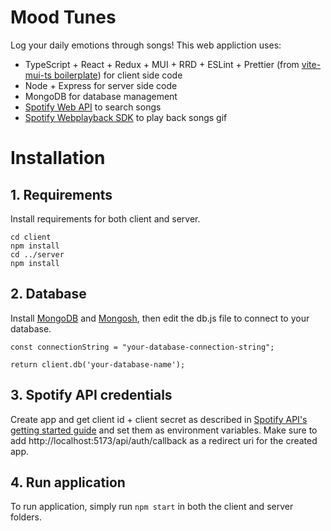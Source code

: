 # Mood Tunes
Log your daily emotions through songs! This web appliction uses:
- TypeScript + React + Redux + MUI + RRD + ESLint + Prettier (from [vite-mui-ts boilerplate](https://github.com/emre-cil/vite-mui-ts)) for client side code
- Node + Express for server side code
- MongoDB for database management 
- [Spotify Web API](https://developer.spotify.com/documentation/web-api) to search songs
- [Spotify Webplayback SDK](https://developer.spotify.com/documentation/web-playback-sdk) to play back songs
gif

# Installation
## 1. Requirements
Install requirements for both client and server.
```
cd client
npm install
cd ../server
npm install
```
## 2. Database
Install [MongoDB](https://www.mongodb.com/docs/manual/installation/) and [Mongosh](https://www.mongodb.com/docs/mongodb-shell/install/), then edit the db.js file to connect to your database.
```
const connectionString = "your-database-connection-string";
```
```
return client.db('your-database-name');
```
## 3. Spotify API credentials
Create app and get client id + client secret as described in [Spotify API's getting started guide](https://developer.spotify.com/documentation/web-api/tutorials/getting-started#create-an-app) and set them as environment variables. Make sure to add http://localhost:5173/api/auth/callback as a redirect uri for the created app.
## 4. Run application
To run application, simply run ```npm start``` in both the client and server folders.


